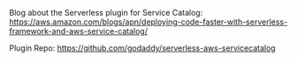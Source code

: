 Blog about the Serverless plugin for Service Catalog:
https://aws.amazon.com/blogs/apn/deploying-code-faster-with-serverless-framework-and-aws-service-catalog/

Plugin Repo: https://github.com/godaddy/serverless-aws-servicecatalog



